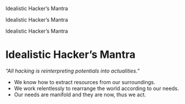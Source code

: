 Idealistic Hacker’s Mantra

Idealistic Hacker’s Mantra

Idealistic Hacker’s Mantra

# Idealistic Hacker’s Mantra

*“All hacking is reinterpreting potentials into actualities.”*

- We know how to extract resources from our surroundings.
- We work relentlessly to rearrange the world according to our needs.
- Our needs are manifold and they are now, thus we act.